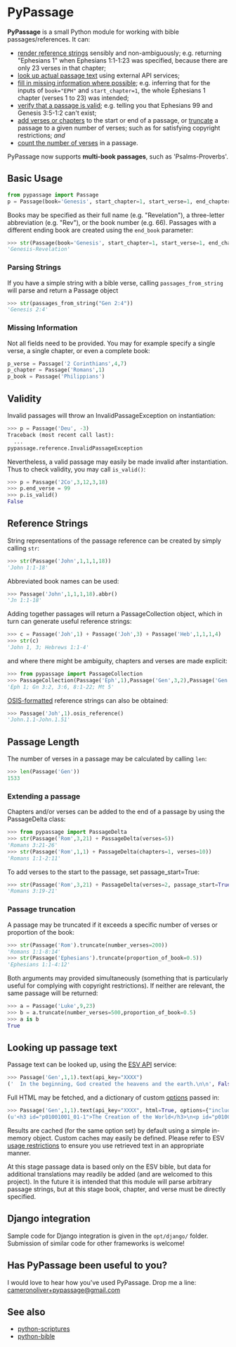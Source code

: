 ﻿# PyPassage

**PyPassage** is a small Python module for working with bible passages/references. It can:

- [render reference strings](#reference-strings) sensibly and non-ambiguously; e.g. returning "Ephesians 1" when Ephesians 1:1-1:23 was specified, because there are only 23 verses in that chapter;
- [look up actual passage text](#looking-up-passage-text) using external API services;
- [fill in missing information where possible](#missing-information); e.g. inferring that for the inputs of `book="EPH"` and `start_chapter=1`, the whole Ephesians 1 chapter (verses 1 to 23) was intended;
- [verify that a passage is valid](#validity); e.g. telling you that Ephesians 99 and Genesis 3:5-1:2 can't exist;
- [add verses or chapters](#extending-a-passage) to the start or end of a passage, or [truncate](#passage-truncation) a passage to a given number of verses; such as for satisfying copyright restrictions; *and*
- [count the number of verses](#passage-length) in a passage. 

PyPassage now supports **multi-book passages**, such as 'Psalms-Proverbs'.


## Basic Usage

```python
from pypassage import Passage
p = Passage(book='Genesis', start_chapter=1, start_verse=1, end_chapter=2, end_verse=3)
```

Books may be specified as their full name (e.g. "Revelation"), a three-letter abbreviation (e.g. "Rev"), or the book number (e.g. 66). Passages with a different ending book are created using the `end_book` parameter:

```python
>>> str(Passage(book='Genesis', start_chapter=1, start_verse=1, end_chapter=22, end_verse=21, end_book='Rev'))
'Genesis-Revelation'
```

### Parsing Strings
If you have a simple string with a bible verse, calling `passages_from_string` will parse and
return a Passage object

```python
>>> str(passages_from_string("Gen 2:4"))
'Genesis 2:4'
```


### Missing Information

Not all fields need to be provided. You may for example specify a single verse, a single chapter, or even a complete book:
```python
p_verse = Passage('2 Corinthians',4,7)
p_chapter = Passage('Romans',1)
p_book = Passage('Philippians')
```


## Validity

Invalid passages will throw an InvalidPassageException on instantiation:
```python
>>> p = Passage('Deu', -3)
Traceback (most recent call last):
  ...
pypassage.reference.InvalidPassageException
```

Nevertheless, a valid passage may easily be made invalid after instantiation. Thus to check validity, you may call `is_valid()`:
```python
>>> p = Passage('2Co',3,12,3,18)
>>> p.end_verse = 99
>>> p.is_valid()
False
```


## Reference Strings

String representations of the passage reference can be created by simply calling `str`:
```python
>>> str(Passage('John',1,1,1,18))
'John 1:1-18'
```

Abbreviated book names can be used:
```python
>>> Passage('John',1,1,1,18).abbr()
'Jn 1:1-18'
```

Adding together passages will return a PassageCollection object, which in turn can generate useful reference strings:
```python
>>> c = Passage('Joh',1) + Passage('Joh',3) + Passage('Heb',1,1,1,4)
>>> str(c)
'John 1, 3; Hebrews 1:1-4'
```

and where there might be ambiguity, chapters and verses are made explicit:
```python
>>> from pypassage import PassageCollection
>>> PassageCollection(Passage('Eph',1),Passage('Gen',3,2),Passage('Gen',3,6),Passage('Gen',8),Passage('Mat',5)).abbr()
'Eph 1; Gn 3:2, 3:6, 8:1-22; Mt 5'
```

[OSIS-formatted](http://www.bibletechnologies.net/) reference strings can also be obtained:
```python
>>> Passage('Joh',1).osis_reference()
'John.1.1-John.1.51'
```


## Passage Length

The number of verses in a passage may be calculated by calling `len`:
```python
>>> len(Passage('Gen'))
1533
```

### Extending a passage

Chapters and/or verses can be added to the end of a passage by using the PassageDelta class:
```python
>>> from pypassage import PassageDelta
>>> str(Passage('Rom',3,21) + PassageDelta(verses=5))
'Romans 3:21-26'
>>> str(Passage('Rom',1,1) + PassageDelta(chapters=1, verses=10))
'Romans 1:1-2:11'
```

To add verses to the start to the passage, set passage_start=True:
```python
>>> str(Passage('Rom',3,21) + PassageDelta(verses=2, passage_start=True))
'Romans 3:19-21'
```

### Passage truncation

A passage may be truncated if it exceeds a specific number of verses or proportion of the book:
```python
>>> str(Passage('Rom').truncate(number_verses=200))
'Romans 1:1-8:14'
>>> str(Passage('Ephesians').truncate(proportion_of_book=0.5))
'Ephesians 1:1-4:12'
```

Both arguments may provided simultaneously (something that is particularly useful for complying with copyright restrictions). If neither are relevant, the same passage will be returned:
```python
>>> a = Passage('Luke',9,23)
>>> b = a.truncate(number_verses=500,proportion_of_book=0.5)
>>> a is b
True
```


## Looking up passage text

Passage text can be looked up, using the [ESV API](http://www.esvapi.org/) service:
```python
>>> Passage('Gen',1,1).text(api_key="XXXX")
('  In the beginning, God created the heavens and the earth.\n\n', False)
```

Full HTML may be fetched, and a dictionary of custom [options](http://www.esvapi.org/api) passed in:
```python
>>> Passage('Gen',1,1).text(api_key="XXXX", html=True, options={"include-headings":"true"})
(u'<h3 id="p01001001_01-1">The Creation of the World</h3>\n<p id="p01001001_06-1" class="starts-chapter"><b class="chapter-num" id="v01001001-1">1:1&nbsp;</b>In the beginning, God created the heavens and the earth.</p>\n', False)
```

Results are cached (for the same option set) by default using a simple in-memory object. Custom caches may easily be defined. Please refer to ESV [usage restrictions](http://www.esvapi.org/#conditions) to ensure you use retrieved text in an appropriate manner.

At this stage passage data is based only on the ESV bible, but data for additional translations may readily be added (and are welcomed to this project). In the future it is intended that this module will parse arbitrary passage strings, but at this stage book, chapter, and verse must be directly specified.


## Django integration
Sample code for Django integration is given in the `opt/django/` folder. Submission of similar code for other frameworks is welcome!


## Has PyPassage been useful to you?
I would love to hear how you've used PyPassage. Drop me a line: cameronoliver+pypassage@gmail.com


## See also
- [python-scriptures](https://github.com/davisd/python-scriptures)
- [python-bible](https://github.com/richardbolt/python-bible)
